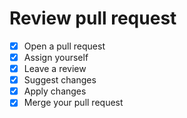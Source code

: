 # Review pull request

- [x] Open a pull request
- [x] Assign yourself
- [x] Leave a review
- [x] Suggest changes
- [x] Apply changes
- [x] Merge your pull request